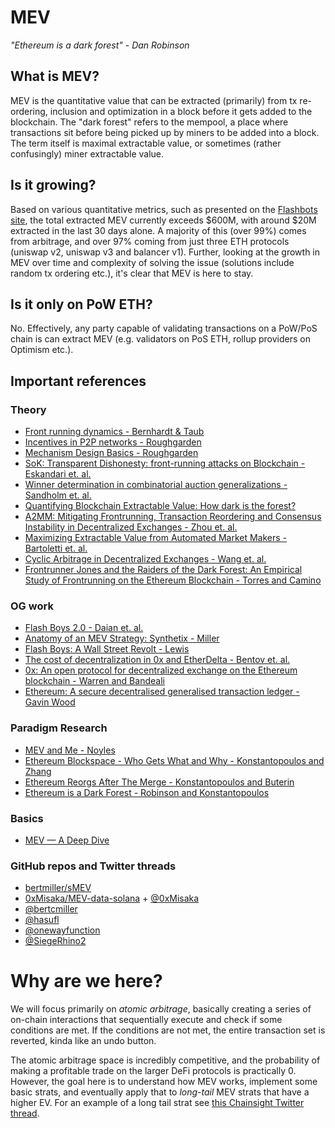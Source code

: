 # MEV

_"Ethereum is a dark forest" - Dan Robinson_

## What is MEV?

MEV is the quantitative value that can be extracted (primarily)
from tx re-ordering, inclusion and optimization in a block before
it gets added to the blockchain. The "dark forest" refers to the
mempool, a place where transactions sit before being picked up by
miners to be added into a block. The term itself is maximal
extractable value, or sometimes (rather confusingly) miner
extractable value.

## Is it growing?

Based on various quantitative metrics, such as presented on
the [Flashbots site](https://explore.flashbots.net), the total
extracted MEV currently exceeds $600M, with around $20M
extracted in the last 30 days alone. A majority of this (over 99%)
comes from arbitrage, and over 97% coming from just three
ETH protocols (uniswap v2, uniswap v3 and balancer v1). Further,
looking at the growth in MEV over time and complexity of solving the
issue (solutions include random tx ordering etc.), it's clear that MEV
is here to stay.

## Is it only on PoW ETH?

No. Effectively, any party capable of validating transactions
on a PoW/PoS chain is can extract MEV (e.g. validators on PoS ETH,
rollup providers on Optimism etc.).

## Important references

### Theory
+ [Front running dynamics - Bernhardt & Taub](https://doi.org/10.1016/j.jet.2007.05.005)
+ [Incentives in P2P networks - Roughgarden](http://theory.stanford.edu/~tim/f16/l/l5.pdf)
+ [Mechanism Design Basics - Roughgarden](https://timroughgarden.org/f13/l/l2.pdf)
+ [SoK: Transparent Dishonesty: front-running attacks on Blockchain - Eskandari et. al.](https://arxiv.org/abs/1902.05164)
+ [Winner determination in combinatorial auction generalizations - Sandholm et. al.](https://www.cs.cmu.edu/~sandholm/generalizations.aamas02.pdf)
+ [Quantifying Blockchain Extractable Value: How dark is the forest?](https://arxiv.org/pdf/2101.05511v2.pdf)
+ [A2MM: Mitigating Frontrunning, Transaction Reordering and Consensus Instability in Decentralized Exchanges - Zhou et. al.](https://arxiv.org/pdf/2106.07371.pdf)
+ [Maximizing Extractable Value from Automated Market Makers - Bartoletti et. al.](https://arxiv.org/pdf/2106.01870.pdf)
+ [Cyclic Arbitrage in Decentralized Exchanges - Wang et. al.](https://arxiv.org/pdf/2105.02784.pdf)
+ [Frontrunner Jones and the Raiders of the Dark Forest: An Empirical Study of Frontrunning on the Ethereum Blockchain - Torres and Camino](https://arxiv.org/pdf/2102.03347.pdf)

### OG work
+ [Flash Boys 2.0 - Daian et. al.](https://arxiv.org/abs/1904.05234)
+ [Anatomy of an MEV Strategy: Synthetix - Miller](https://bertcmiller.com/2021/09/05/mev-synthetix.html)
+ [Flash Boys: A Wall Street Revolt - Lewis](https://ia801606.us.archive.org/13/items/B-001-000-192/B-001-000-192.pdf)
+ [The cost of decentralization in 0x and EtherDelta - Bentov et. al.](https://hackingdistributed.com/2017/08/13/cost-of-decent/)
+ [0x: An open protocol for decentralized exchange on the Ethereum blockchain - Warren and Bandeali](https://github.com/0xProject/whitepaper)
+ [Ethereum: A secure decentralised generalised transaction ledger - Gavin Wood](https://gavwood.com/paper.pdf)

### Paradigm Research
+ [MEV and Me - Noyles](https://research.paradigm.xyz/MEV) 
+ [Ethereum Blockspace - Who Gets What and Why - Konstantopoulos and Zhang](https://research.paradigm.xyz/ethereum-blockspace)
+ [Ethereum Reorgs After The Merge - Konstantopoulos and Buterin](https://www.paradigm.xyz/2021/07/ethereum-reorgs-after-the-merge)
+ [Ethereum is a Dark Forest - Robinson and Konstantopoulos](https://www.paradigm.xyz/2020/08/ethereum-is-a-dark-forest)

### Basics
+ [MEV — A Deep Dive](https://medium.com/@liamzhang/mev-a-deep-dive-part-1-3f389ef16d32)

### GitHub repos and Twitter threads
+ [bertmiller/sMEV](https://github.com/bertmiller/sMEV)
+ [0xMisaka/MEV-data-solana](https://github.com/0xMisaka/MEV-data-solana/blob/main/MEV-ARB-90-0322.ipynb) + [@0xMisaka](https://twitter.com/0xmisaka/status/1506318206281170964?lang=en)
+ [@bertcmiller](https://twitter.com/bertcmiller/status/1402665992422047747)
+ [@hasufl](https://twitter.com/hasufl/status/1439938607142277121)
+ [@onewayfunction](https://twitter.com/onewayfunction)
+ [@SiegeRhino2](https://twitter.com/SiegeRhino2)

# Why are we here?

We will focus primarily on _atomic arbitrage_, basically creating a
series of on-chain interactions that sequentially execute and
check if some conditions are met. If the conditions are not met,
the entire transaction set is reverted, kinda like an undo button.

The atomic arbitrage space is incredibly competitive, and the probability of
making a profitable trade on the larger DeFi protocols is practically 0.
However, the goal here is to understand how MEV works, implement some basic strats,
and eventually apply that to _long-tail_ MEV strats that have a higher EV.
For an example of a long tail strat
see [this Chainsight Twitter thread](https://twitter.com/ChainsightLabs/status/1460824051010744327?ref_src=twsrc%5Etfw%7Ctwcamp%5Etweetembed%7Ctwterm%5E1460824051010744327%7Ctwgr%5E%7Ctwcon%5Es1_&ref_url=https%3A%2F%2Fcalblockchain.mirror.xyz%2Fc56CHOu-Wow_50qPp2Wlg0rhUvdz1HLbGSUWlB_KX9o).
